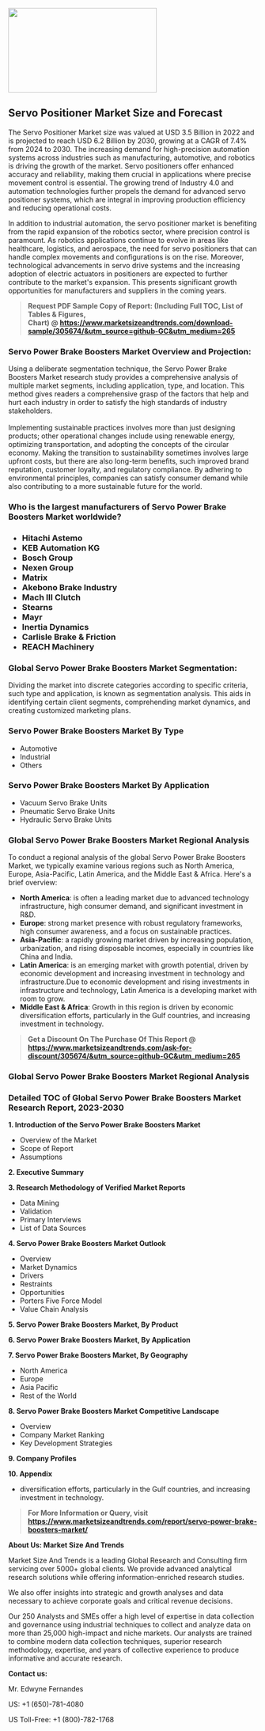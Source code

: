 <p><img class="alignnone size-medium wp-image-20088" src="https://ffe5etoiles.com/wp-content/uploads/2024/12/MST1-300x171.png" alt="" width="300" height="171" /></p><h2>Servo Positioner Market Size and Forecast</h2><p>The Servo Positioner Market size was valued at USD 3.5 Billion in 2022 and is projected to reach USD 6.2 Billion by 2030, growing at a CAGR of 7.4% from 2024 to 2030. The increasing demand for high-precision automation systems across industries such as manufacturing, automotive, and robotics is driving the growth of the market. Servo positioners offer enhanced accuracy and reliability, making them crucial in applications where precise movement control is essential. The growing trend of Industry 4.0 and automation technologies further propels the demand for advanced servo positioner systems, which are integral in improving production efficiency and reducing operational costs.</p><p>In addition to industrial automation, the servo positioner market is benefiting from the rapid expansion of the robotics sector, where precision control is paramount. As robotics applications continue to evolve in areas like healthcare, logistics, and aerospace, the need for servo positioners that can handle complex movements and configurations is on the rise. Moreover, technological advancements in servo drive systems and the increasing adoption of electric actuators in positioners are expected to further contribute to the market's expansion. This presents significant growth opportunities for manufacturers and suppliers in the coming years.</p></p><blockquote id="" class=""><strong>Request PDF Sample Copy of Report: (Including Full TOC, List of Tables &amp; Figures, Chart)&nbsp;@&nbsp;<strong><a href="https://www.marketsizeandtrends.com/download-sample/305674/&utm_source=github-GC&utm_medium=265" target="_blank">https://www.marketsizeandtrends.com/download-sample/305674/&utm_source=github-GC&utm_medium=265</a></strong></strong></blockquote><h3 id="" class="">Servo Power Brake Boosters Market&nbsp;Overview and Projection:</h3><p id="" class="">Using a deliberate segmentation technique, the Servo Power Brake Boosters Market research study provides a comprehensive analysis of multiple market segments, including application, type, and location. This method gives readers a comprehensive grasp of the factors that help and hurt each industry in order to satisfy the high standards of industry stakeholders. <br /> <br />Implementing sustainable practices involves more than just designing products; other operational changes include using renewable energy, optimizing transportation, and adopting the concepts of the circular economy. Making the transition to sustainability sometimes involves large upfront costs, but there are also long-term benefits, such improved brand reputation, customer loyalty, and regulatory compliance. By adhering to environmental principles, companies can satisfy consumer demand while also contributing to a more sustainable future for the world.</p><h3 id="" class="">Who is the largest manufacturers of&nbsp;Servo Power Brake Boosters Market worldwide?</h3><h3 class=""><p><ul><li>Hitachi Astemo </li><li> KEB Automation KG </li><li> Bosch Group </li><li> Nexen Group </li><li> Matrix </li><li> Akebono Brake Industry </li><li> Mach III Clutch </li><li> Stearns </li><li> Mayr </li><li> Inertia Dynamics </li><li> Carlisle Brake & Friction </li><li> REACH Machinery</li></ul></p></h3><h3 id="" class="">Global&nbsp;Servo Power Brake Boosters Market Segmentation:</h3><p id="" class="">Dividing the market into discrete categories according to specific criteria, such type and application, is known as segmentation analysis. This aids in identifying certain client segments, comprehending market dynamics, and creating customized marketing plans.</p><h3 id="" class="">Servo Power Brake Boosters Market&nbsp;By Type</h3><p><p><ul><li>Automotive</li><li> Industrial</li><li> Others</p></li></ul></p></p><h3 id="" class="">Servo Power Brake Boosters Market&nbsp;By Application</h3><p class=""><p><ul><li>Vacuum Servo Brake Units</li><li> Pneumatic Servo Brake Units</li><li> Hydraulic Servo Brake Units</li></ul></p></p><h3 id="" class="">Global Servo Power Brake Boosters Market Regional Analysis</h3><p id="" class="">To conduct a regional analysis of the global Servo Power Brake Boosters Market, we typically examine various regions such as North America, Europe, Asia-Pacific, Latin America, and the Middle East &amp; Africa. Here's a brief overview:</p><ul><li><strong>North America</strong>: is often a leading market due to advanced technology infrastructure, high consumer demand, and significant investment in R&amp;D.</li><li><strong>Europe</strong>: strong market presence with robust regulatory frameworks, high consumer awareness, and a focus on sustainable practices.</li><li><strong>Asia-Pacific</strong>: a rapidly growing market driven by increasing population, urbanization, and rising disposable incomes, especially in countries like China and India.</li><li><strong>Latin America</strong>: is an emerging market with growth potential, driven by economic development and increasing investment in technology and infrastructure.Due to economic development and rising investments in infrastructure and technology, Latin America is a developing market with room to grow.</li><li><strong>Middle East &amp; Africa</strong>: Growth in this region is driven by economic diversification efforts, particularly in the Gulf countries, and increasing investment in technology.</li></ul><blockquote id="" class=""><strong>Get a Discount On The Purchase Of This Report @ <strong><a href="https://www.marketsizeandtrends.com/ask-for-discount/305674/&utm_source=github-GC&utm_medium=265" target="_blank">https://www.marketsizeandtrends.com/ask-for-discount/305674/&utm_source=github-GC&utm_medium=265</a></strong></strong></blockquote><h3 id="" class="">Global Servo Power Brake Boosters Market Regional Analysis</h3><h3 id="" class="">Detailed TOC of Global Servo Power Brake Boosters Market Research Report, 2023-2030</h3><p id="" class=""><strong>1. Introduction of the Servo Power Brake Boosters Market</strong></p><ul><li>Overview of the Market</li><li>Scope of Report</li><li>Assumptions</li></ul><p id="" class=""><strong>2. Executive Summary</strong></p><p id="" class=""><strong>3. Research Methodology of Verified Market Reports</strong></p><ul><li>Data Mining</li><li>Validation</li><li>Primary Interviews</li><li>List of Data Sources</li></ul><p id="" class=""><strong>4. Servo Power Brake Boosters Market Outlook</strong></p><ul><li>Overview</li><li>Market Dynamics</li><li>Drivers</li><li>Restraints</li><li>Opportunities</li><li>Porters Five Force Model</li><li>Value Chain Analysis</li></ul><p id="" class=""><strong>5. Servo Power Brake Boosters Market, By Product</strong></p><p id="" class=""><strong>6. Servo Power Brake Boosters Market, By Application</strong></p><p id="" class=""><strong>7. Servo Power Brake Boosters Market, By Geography</strong></p><ul><li>North America</li><li>Europe</li><li>Asia Pacific</li><li>Rest of the World</li></ul><p id="" class=""><strong>8. Servo Power Brake Boosters Market Competitive Landscape</strong></p><ul><li>Overview</li><li>Company Market Ranking</li><li>Key Development Strategies</li></ul><p id="" class=""><strong>9. Company Profiles</strong></p><p id="" class=""><strong>10. Appendix</strong></p><ul><li>diversification efforts, particularly in the Gulf countries, and increasing investment in technology.</li></ul><blockquote id="" class=""><strong>For More Information or Query, visit <strong><strong><a href="https://www.marketsizeandtrends.com/report/servo-power-brake-boosters-market/" target="_blank">https://www.marketsizeandtrends.com/report/servo-power-brake-boosters-market/</a></strong></strong></strong></blockquote><p id="" class=""><strong>About Us: Market Size And Trends</strong></p><p id="" class="">Market Size And Trends is a leading Global Research and Consulting firm servicing over 5000+ global clients. We provide advanced analytical research solutions while offering information-enriched research studies.</p><p id="" class="">We also offer insights into strategic and growth analyses and data necessary to achieve corporate goals and critical revenue decisions.</p><p id="" class="">Our 250 Analysts and SMEs offer a high level of expertise in data collection and governance using industrial techniques to collect and analyze data on more than 25,000 high-impact and niche markets. Our analysts are trained to combine modern data collection techniques, superior research methodology, expertise, and years of collective experience to produce informative and accurate research.</p><p id="" class=""><strong>Contact us:</strong></p><p id="" class="">Mr. Edwyne Fernandes</p><p id="" class="">US: +1 (650)-781-4080</p><p id="" class="">US Toll-Free: +1 (800)-782-1768</p>
